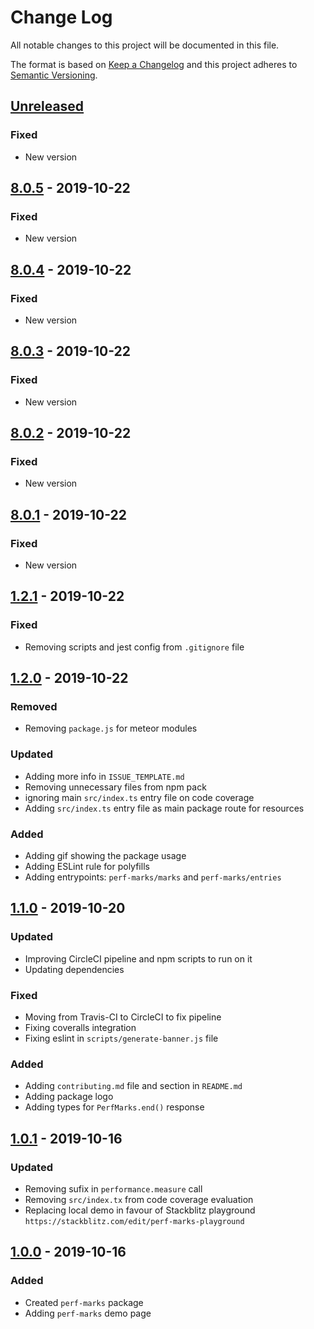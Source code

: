 # Change Log

All notable changes to this project will be documented in this file.

The format is based on [Keep a Changelog](http://keepachangelog.com/)
and this project adheres to [Semantic Versioning](http://semver.org/).

## [Unreleased][]

### Fixed

- New version

## [8.0.5][] - 2019-10-22

### Fixed

- New version

## [8.0.4][] - 2019-10-22

### Fixed

- New version

## [8.0.3][] - 2019-10-22

### Fixed

- New version

## [8.0.2][] - 2019-10-22

### Fixed

- New version

## [8.0.1][] - 2019-10-22

### Fixed

- New version

## [1.2.1][] - 2019-10-22

### Fixed

- Removing scripts and jest config from `.gitignore` file

## [1.2.0][] - 2019-10-22

### Removed

- Removing `package.js` for meteor modules

### Updated

- Adding more info in `ISSUE_TEMPLATE.md`
- Removing unnecessary files from npm pack
- ignoring main `src/index.ts` entry file on code coverage
- Adding `src/index.ts` entry file as main package route for resources

### Added

- Adding gif showing the package usage
- Adding ESLint rule for polyfills
- Adding entrypoints: `perf-marks/marks` and `perf-marks/entries`

## [1.1.0][] - 2019-10-20

### Updated

- Improving CircleCI pipeline and npm scripts to run on it
- Updating dependencies

### Fixed

- Moving from Travis-CI to CircleCI to fix pipeline
- Fixing coveralls integration
- Fixing eslint in `scripts/generate-banner.js` file

### Added

- Adding `contributing.md` file and section in `README.md`
- Adding package logo
- Adding types for `PerfMarks.end()` response

## [1.0.1][] - 2019-10-16

### Updated

- Removing sufix in `performance.measure` call
- Removing `src/index.tx` from code coverage evaluation
- Replacing local demo in favour of Stackblitz playground `https://stackblitz.com/edit/perf-marks-playground`

## [1.0.0][] - 2019-10-16

### Added

- Created `perf-marks` package
- Adding `perf-marks` demo page

[unreleased]: https://github.com/willmendesneto/perf-marks/compare/v1.0.0...HEAD
[1.0.0]: https://github.com/willmendesneto/perf-marks/tree/v1.0.0
[unreleased]: https://github.com/willmendesneto/perf-marks/compare/v1.0.1...HEAD
[1.0.1]: https://github.com/willmendesneto/perf-marks/tree/v1.0.1
[unreleased]: https://github.com/willmendesneto/perf-marks/compare/v1.1.0...HEAD
[1.1.0]: https://github.com/willmendesneto/perf-marks/tree/v1.1.0
[unreleased]: https://github.com/willmendesneto/perf-marks/compare/v1.2.0...HEAD
[1.2.0]: https://github.com/willmendesneto/perf-marks/tree/v1.2.0
[unreleased]: https://github.com/willmendesneto/perf-marks/compare/v8.0.2...HEAD
[8.0.2]: https://github.com/willmendesneto/perf-marks/compare/v8.0.1...v8.0.2
[8.0.1]: https://github.com/willmendesneto/perf-marks/compare/v1.2.1...v8.0.1
[1.2.1]: https://github.com/willmendesneto/perf-marks/tree/v1.2.1
[unreleased]: https://github.com/willmendesneto/willmendesneto-playground/compare/v8.0.3...HEAD
[8.0.3]: https://github.com/willmendesneto/willmendesneto-playground/tree/v8.0.3
[unreleased]: https://github.com/willmendesneto/willmendesneto-playground/compare/v8.0.4...HEAD
[8.0.4]: https://github.com/willmendesneto/willmendesneto-playground/tree/v8.0.4
[unreleased]: https://github.com/willmendesneto/willmendesneto-playground/compare/v8.0.5...HEAD
[8.0.5]: https://github.com/willmendesneto/willmendesneto-playground/tree/v8.0.5
